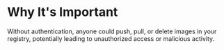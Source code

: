 # Why It's Important

Without authentication, anyone could push, pull, or delete images in your registry, potentially leading to unauthorized access or malicious activity.
